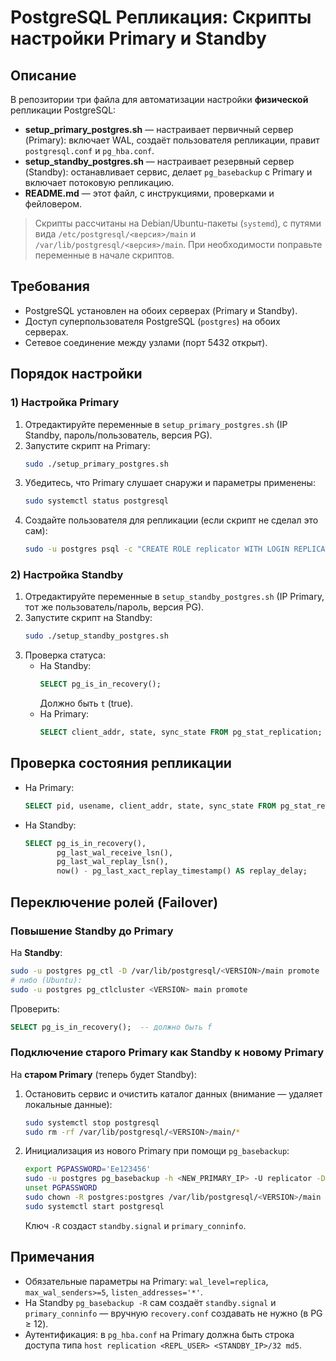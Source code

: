 # PostgreSQL Репликация: Скрипты настройки Primary и Standby

## Описание

В репозитории три файла для автоматизации настройки **физической** репликации PostgreSQL:
- **setup_primary_postgres.sh** — настраивает первичный сервер (Primary): включает WAL, создаёт пользователя репликации, правит `postgresql.conf` и `pg_hba.conf`.
- **setup_standby_postgres.sh** — настраивает резервный сервер (Standby): останавливает сервис, делает `pg_basebackup` с Primary и включает потоковую репликацию.
- **README.md** — этот файл, с инструкциями, проверками и фейловером.

> Скрипты рассчитаны на Debian/Ubuntu-пакеты (`systemd`), с путями вида `/etc/postgresql/<версия>/main` и `/var/lib/postgresql/<версия>/main`. При необходимости поправьте переменные в начале скриптов.

## Требования

- PostgreSQL установлен на обоих серверах (Primary и Standby).
- Доступ суперпользователя PostgreSQL (`postgres`) на обоих серверах.
- Сетевое соединение между узлами (порт 5432 открыт).

## Порядок настройки

### 1) Настройка Primary

1. Отредактируйте переменные в `setup_primary_postgres.sh` (IP Standby, пароль/пользователь, версия PG).
2. Запустите скрипт на Primary:
   ```bash
   sudo ./setup_primary_postgres.sh
   ```
3. Убедитесь, что Primary слушает снаружи и параметры применены:
   ```bash
   sudo systemctl status postgresql
   ```
4. Создайте пользователя для репликации (если скрипт не сделал это сам):
   ```bash
   sudo -u postgres psql -c "CREATE ROLE replicator WITH LOGIN REPLICATION ENCRYPTED PASSWORD 'Ee123456';"
   ```

### 2) Настройка Standby

1. Отредактируйте переменные в `setup_standby_postgres.sh` (IP Primary, тот же пользователь/пароль, версия PG).
2. Запустите скрипт на Standby:
   ```bash
   sudo ./setup_standby_postgres.sh
   ```
3. Проверка статуса:
   - На Standby:
     ```sql
     SELECT pg_is_in_recovery();
     ```
     Должно быть `t` (true).
   - На Primary:
     ```sql
     SELECT client_addr, state, sync_state FROM pg_stat_replication;
     ```

## Проверка состояния репликации

- На Primary:
  ```sql
  SELECT pid, usename, client_addr, state, sync_state FROM pg_stat_replication;
  ```
- На Standby:
  ```sql
  SELECT pg_is_in_recovery(),
         pg_last_wal_receive_lsn(),
         pg_last_wal_replay_lsn(),
         now() - pg_last_xact_replay_timestamp() AS replay_delay;
  ```

## Переключение ролей (Failover)

### Повышение Standby до Primary
На **Standby**:
```bash
sudo -u postgres pg_ctl -D /var/lib/postgresql/<VERSION>/main promote
# либо (Ubuntu):
sudo -u postgres pg_ctlcluster <VERSION> main promote
```
Проверить:
```sql
SELECT pg_is_in_recovery();  -- должно быть f
```

### Подключение старого Primary как Standby к новому Primary
На **старом Primary** (теперь будет Standby):
1. Остановить сервис и очистить каталог данных (внимание — удаляет локальные данные):
   ```bash
   sudo systemctl stop postgresql
   sudo rm -rf /var/lib/postgresql/<VERSION>/main/*
   ```
2. Инициализация из нового Primary при помощи `pg_basebackup`:
   ```bash
   export PGPASSWORD='Ee123456'
   sudo -u postgres pg_basebackup -h <NEW_PRIMARY_IP> -U replicator -D /var/lib/postgresql/<VERSION>/main -X stream -R -P
   unset PGPASSWORD
   sudo chown -R postgres:postgres /var/lib/postgresql/<VERSION>/main
   sudo systemctl start postgresql
   ```
   Ключ `-R` создаст `standby.signal` и `primary_conninfo`.

## Примечания
- Обязательные параметры на Primary: `wal_level=replica`, `max_wal_senders>=5`, `listen_addresses='*'`.
- На Standby `pg_basebackup -R` сам создаёт `standby.signal` и `primary_conninfo` — вручную `recovery.conf` создавать не нужно (в PG ≥ 12).
- Аутентификация: в `pg_hba.conf` на Primary должна быть строка доступа типа `host replication <REPL_USER> <STANDBY_IP>/32 md5`.